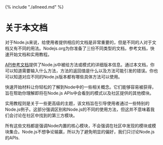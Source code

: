 {% include "./allneed.md" %}
# 关于本文档

对于Node.js来说，给使用者提供相应的文档是非常重要的，但是不同的人对于文档又有不同的用法。Nodejs.org为你准备了三份不同类型的文档，参考文档，快速开始文档和实用教程。  

[API参考文档](./contents.md)提供了Node.js中被给方法或模式的详细版本信息。通过本文档，你可以知道需要输入什么方法，方法的返回值是什么以及方法可能引发的错误。你也可以知道对应不同的Node.js版本都有哪些具体方法可以使用。

快速开始材料让你轻松的了解到Node中的一些相关概念。它们能够容易被获得，旨在帮助你理解即将在Node.js APIs中会看到的模式以及社区提供的其他模块。

实用教程则是关于一些更高级的主题，该文档旨在引导使用者通过一些特别的Node.js例子。这部分强调区别和Node.js的不同的使用方法，但这并不意味着我们会讨论在社区中找到的第三方模块。

所有这些文档都是强调Node内置的核心模块，不会强调在社区中发现的模块或模块集合。Node.js不想争论输赢，所以为了避免明显的偏好，我们只讨论Node.js的APIs.